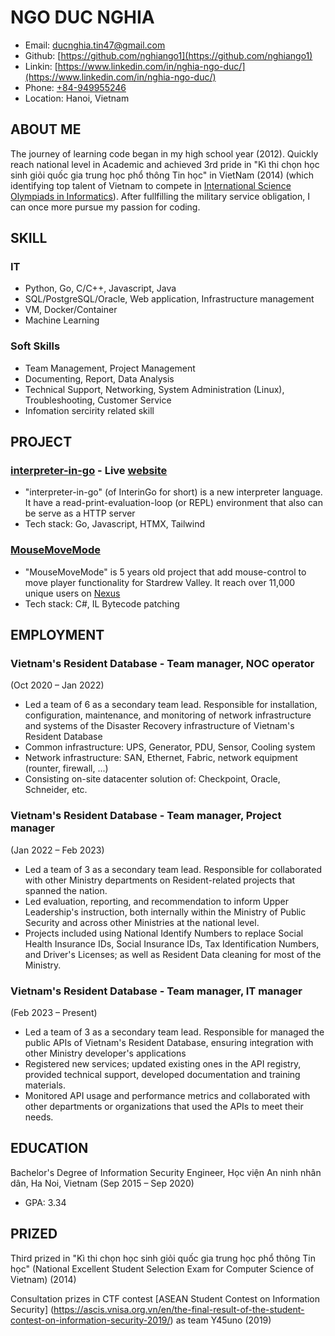 # NGO DUC NGHIA
- Email: [ducnghia.tin47@gmail.com](mailto:ducnghia.tin47@gmail.com)
- Github: [https://github.com/nghiango1](https://github.com/nghiango1)
- Linkin: [https://www.linkedin.com/in/nghia-ngo-duc/](https://www.linkedin.com/in/nghia-ngo-duc/)
- Phone: [+84-949955246](tel:+84-949955246)
- Location: Hanoi, Vietnam

## ABOUT ME

The journey of learning code began in my high school year (2012). Quickly reach national level in Academic and achieved 3rd pride in "Kì thi chọn học sinh giỏi quốc gia trung học phổ thông Tin học" in VietNam (2014) (which identifying top talent of Vietnam to compete in [International Science Olympiads in Informatics](https://ioinformatics.org/)). After fullfilling the military service obligation, I can once more pursue my passion for coding.

## SKILL

### IT
- Python, Go, C/C++, Javascript, Java
- SQL/PostgreSQL/Oracle, Web application, Infrastructure management
- VM, Docker/Container
- Machine Learning

### Soft Skills
- Team Management, Project Management
- Documenting, Report, Data Analysis
- Technical Support, Networking, System Administration (Linux), Troubleshooting, Customer Service
- Infomation sercirity related skill

## PROJECT

### [interpreter-in-go](https://github.com/nghiango1/hello/tree/main/go/interpreter) - Live [website](https://aea5-113-20-109-15.ngrok-free.app/)
- "interpreter-in-go" (of InterinGo for short) is a new interpreter language. It have a read-print-evaluation-loop (or REPL) environment that also can be serve as a HTTP server
- Tech stack: Go, Javascript, HTMX, Tailwind

### [MouseMoveMode](https://github.com/nghiango1/RightClickMoveMode)
- "MouseMoveMode" is 5 years old project that add mouse-control to move player functionality for Stardrew Valley. It reach over 11,000 unique users on [Nexus](https://www.nexusmods.com/stardewvalley/mods/2614)
- Tech stack: C#, IL Bytecode patching

## EMPLOYMENT

### **Vietnam's Resident Database** - Team manager, NOC operator
(Oct 2020 – Jan 2022)
- Led a team of 6 as a secondary team lead. Responsible for installation, configuration, maintenance, and monitoring of network infrastructure and systems of the Disaster Recovery infrastructure of Vietnam's Resident Database
- Common infrastructure: UPS, Generator, PDU, Sensor, Cooling system
- Network infrastructure: SAN, Ethernet, Fabric, network equipment (rounter, firewall, ...)
- Consisting on-site datacenter solution of: Checkpoint, Oracle, Schneider, etc.


### **Vietnam's Resident Database** - Team manager, Project manager
(Jan 2022 – Feb 2023)
- Led a team of 3 as a secondary team lead. Responsible for collaborated with other Ministry departments on Resident-related projects that spanned the nation.
- Led evaluation, reporting, and recommendation to inform Upper Leadership's instruction, both internally within the Ministry of Public Security and across other Ministries at the national level.
- Projects included using National Identify Numbers to replace Social Health Insurance IDs, Social Insurance IDs, Tax Identification Numbers, and Driver's Licenses; as well as Resident Data cleaning for most of the Ministry.

### **Vietnam's Resident Database** - Team manager, IT manager
(Feb 2023 – Present)
- Led a team of 3 as a secondary team lead. Responsible for managed the public APIs of Vietnam's Resident Database, ensuring integration with other Ministry developer's applications
- Registered new services; updated existing ones in the API registry, provided technical support, developed documentation and training materials.
- Monitored API usage and performance metrics and collaborated with other departments or organizations that used the APIs to meet their needs.


## EDUCATION

Bachelor's Degree of Information Security Engineer, Học viện An ninh nhân dân, Ha Noi, Vietnam
(Sep 2015 – Sep 2020)
- GPA: 3.34

## PRIZED

Third prized in "Kì thi chọn học sinh giỏi quốc gia trung học phổ thông Tin học" (National Excellent Student Selection Exam for Computer Science of Vietnam) (2014)

Consultation prizes in CTF contest [ASEAN Student Contest on Information Security] (https://ascis.vnisa.org.vn/en/the-final-result-of-the-student-contest-on-information-security-2019/) as team Y45uno (2019)
